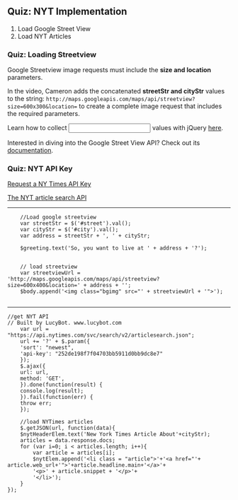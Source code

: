## Quiz: NYT Implementation

1. Load Google Street View
1. Load NYT Articles

### Quiz: Loading Streetview
Google Streetview image requests must include the **size and location** parameters.

In the video, Cameron adds the concatenated **streetStr and cityStr** values to the string: ```http://maps.googleapis.com/maps/api/streetview?size=600x300&location=```
to create a complete image request that includes the required parameters.


Learn how to collect **<input>** values with jQuery [here](http://api.jquery.com/val/).

Interested in diving into the Google Street View API? Check out its [documentation](https://developers.google.com/maps/documentation/streetview/).

### Quiz: NYT API Key

[Request a NY Times API Key](http://developer.nytimes.com/)

[The NYT article search API](http://developer.nytimes.com/article_search_v2.json)

---
```
    //Load google streetview
    var streetStr = $('#street').val();
    var cityStr = $('#city').val();
    var address = streetStr + ', ' + cityStr;

    $greeting.text('So, you want to live at ' + address + '?');


    // load streetview
    var streetviewUrl = 'http://maps.googleapis.com/maps/api/streetview?size=600x400&location=' + address + '';
    $body.append('<img class="bgimg" src="' + streetviewUrl + '">');


```
---
```
//get NYT API
// Built by LucyBot. www.lucybot.com
    var url = "https://api.nytimes.com/svc/search/v2/articlesearch.json";
    url += '?' + $.param({
    'sort': "newest",
    'api-key': "252de198f7f04703bb5911d0bb9dc8e7"
    });
    $.ajax({
    url: url,
    method: 'GET',
    }).done(function(result) {
    console.log(result);
    }).fail(function(err) {
    throw err;
    });

    //load NYTimes articles
    $.getJSON(url, function(data){
    $nytHeaderElem.text('New York Times Article About'+cityStr);
    articles = data.response.docs;
    for (var i=0; i < articles.length; i++){
        var article = articles[i];
        $nytElem.append('<li class = "article">'+'<a href="'+ article.web_url+'">'+article.headline.main+'</a>'+
        '<p>' + article.snippet + '</p>'+
        '</li>');
    }
});
```
